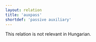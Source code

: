 ```yaml
---
layout: relation
title: 'auxpass'
shortdef: 'passive auxiliary'
---
```


This relation is not relevant in Hungarian.
<!-- Interlanguage links updated Út zář 29 20:31:44 CEST 2020 -->
